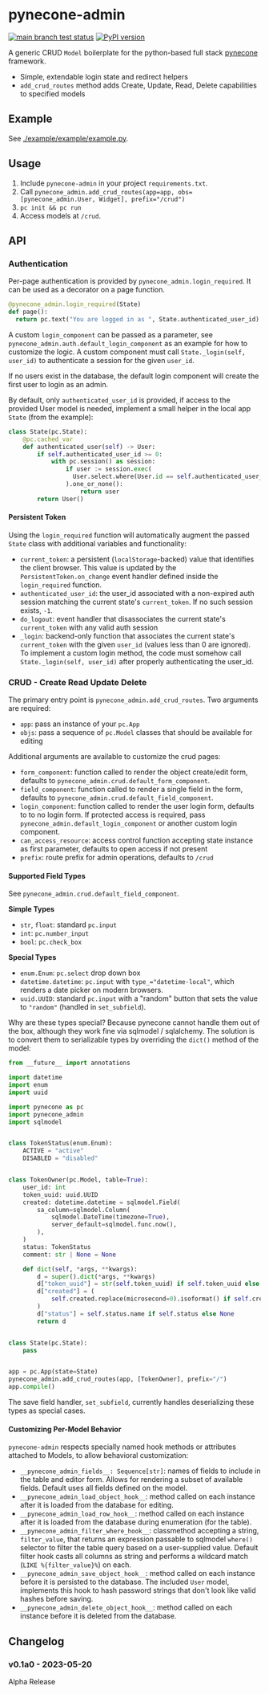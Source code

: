 # pynecone-admin

[![main branch test status](https://github.com/trivial-intelligence/pynecone-admin/actions/workflows/test.yml/badge.svg?branch=main)](https://github.com/trivial-intelligence/pynecone-admin/actions/workflows/test.yml?query=branch%3Amain)
[![PyPI version](https://badge.fury.io/py/pynecone-admin.svg)](https://pypi.org/project/pynecone-admin)

A generic CRUD `Model` boilerplate for the python-based full stack
[pynecone](https://pynecone.io) framework.

* Simple, extendable login state and redirect helpers
* `add_crud_routes` method adds Create, Update, Read, Delete
  capabilities to specified models

## Example

See [./example/example/example.py](example.py).

## Usage

1. Include `pynecone-admin` in your project `requirements.txt`.
2. Call `pynecone_admin.add_crud_routes(app=app, obs=[pynecone_admin.User, Widget], prefix="/crud")`
3. `pc init && pc run`
4. Access models at `/crud`.

## API

### Authentication

Per-page authentication is provided by `pynecone_admin.login_required`. It can be used
as a decorator on a page function.

```python
@pynecone_admin.login_required(State)
def page():
  return pc.text("You are logged in as ", State.authenticated_user_id)
```

A custom `login_component` can be passed as a parameter, see
`pynecone_admin.auth.default_login_component` as an example for how to customize
the logic. A custom component must call `State._login(self, user_id)` to
authenticate a session for the given `user_id`.

If no users exist in the database, the default login component will create the
first user to login as an admin.

By default, only `authenticated_user_id` is provided, if access to the provided User model is needed, implement a small helper in the local app `State` (from the example):

```python
class State(pc.State):
    @pc.cached_var
    def authenticated_user(self) -> User:
        if self.authenticated_user_id >= 0:
            with pc.session() as session:
                if user := session.exec(
                  User.select.where(User.id == self.authenticated_user_id),
                ).one_or_none():
                    return user
        return User()
```

#### Persistent Token

Using the `login_required` function will automatically augment the passed `State` class with
additional variables and functionality:

* `current_token`: a persistent (`localStorage`-backed) value that identifies
  the client browser. This value is updated by the `PersistentToken.on_change`
  event handler defined inside the `login_required` function.
* `authenticated_user_id`: the user_id associated with a non-expired auth session
  matching the current state's `current_token`. If no such session exists, `-1`.
* `do_logout`: event handler that disassociates the current state's
  `current_token` with any valid auth session
* `_login`: backend-only function that associates the current state's
  `current_token` with the given `user_id` (values less than 0 are ignored).
  To implement a custom login method, the code must somehow call
  `State._login(self, user_id)` after properly authenticating the user_id.

### CRUD - Create Read Update Delete

The primary entry point is `pynecone_admin.add_crud_routes`. Two arguments are required:

* `app`: pass an instance of your `pc.App`
* `objs`: pass a sequence of `pc.Model` classes that should be available for editing

Additional arguments are available to customize the crud pages:

* `form_component`: function called to render the object create/edit form, defaults to `pynecone_admin.crud.default_form_component`.
* `field_component`: function called to render a single field in the form, defaults to `pynecone_admin.crud.default_field_component`.
* `login_component`: function called to render the user login form, defaults to to no login form. If protected access is required, pass `pynecone_admin.default_login_component` or another custom login component.
* `can_access_resource`: access control function accepting state instance as first parameter, defaults to open access if not present
* `prefix`: route prefix for admin operations, defaults to `/crud`

#### Supported Field Types

See `pynecone_admin.crud.default_field_component`.

**Simple Types**

* `str`, `float`: standard `pc.input`
* `int`: `pc.number_input`
* `bool`: `pc.check_box`

**Special Types**

* `enum.Enum`: `pc.select` drop down box
* `datetime.datetime`: `pc.input` with `type_="datetime-local"`, which renders a date picker on modern 
  browsers.
* `uuid.UUID`: standard `pc.input` with a "random" button that sets the value to `"random"` (handled in `set_subfield`).

Why are these types special? Because pynecone cannot handle them out of the box,
although they work fine via sqlmodel / sqlalchemy. The solution is to convert
them to serializable types by overriding the `dict()` method of the model:

```python
from __future__ import annotations

import datetime
import enum
import uuid

import pynecone as pc
import pynecone_admin
import sqlmodel


class TokenStatus(enum.Enum):
    ACTIVE = "active"
    DISABLED = "disabled"


class TokenOwner(pc.Model, table=True):
    user_id: int
    token_uuid: uuid.UUID
    created: datetime.datetime = sqlmodel.Field(
        sa_column=sqlmodel.Column(
            sqlmodel.DateTime(timezone=True),
            server_default=sqlmodel.func.now(),
        ),
    )
    status: TokenStatus
    comment: str | None = None

    def dict(self, *args, **kwargs):
        d = super().dict(*args, **kwargs)
        d["token_uuid"] = str(self.token_uuid) if self.token_uuid else None
        d["created"] = (
            self.created.replace(microsecond=0).isoformat() if self.created else None
        )
        d["status"] = self.status.name if self.status else None
        return d


class State(pc.State):
    pass


app = pc.App(state=State)
pynecone_admin.add_crud_routes(app, [TokenOwner], prefix="/")
app.compile()
```

The save field handler, `set_subfield`, currently handles deserializing these types as
special cases.

#### Customizing Per-Model Behavior

`pynecone-admin` respects specially named hook methods or attributes attached to
Models, to allow behavioral customization:

* `__pynecone_admin_fields__: Sequence[str]`: names of fields to include in the
  table and editor form. Allows for rendering a subset of available fields. Default
  uses all fields defined on the model.
* `__pynecone_admin_load_object_hook__`: method called on each instance
  after it is loaded from the database for editing.
* `__pynecone_admin_load_row_hook__`: method called on each instance after it is loaded
  from the database during enumeration (for the table).
* `__pynecone_admin_filter_where_hook__`: classmethod accepting a string, `filter_value`, that returns
  an expression passable to sqlmodel `where()` selector to filter the table query
  based on a user-supplied value. Default filter hook casts all columns as string and performs
  a wildcard match (`LIKE %{filter_value}%`) on each.
* `__pynecone_admin_save_object_hook__`: method called on each instance
  before it is persisted to the database. The included `User` model, implements this
  hook to hash password strings that don't look like valid hashes before saving.
* `__pynecone_admin_delete_object_hook__`: method called on each instance
  before it is deleted from the database.

## Changelog

### v0.1a0 - 2023-05-20

Alpha Release
